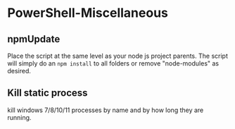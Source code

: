 # PowerShell-Miscellaneous

## npmUpdate
Place the script at the same level as your node js project parents.
The script will simply do an `npm install` to all folders or remove "node-modules" as desired.

## Kill static process
kill windows 7/8/10/11 processes by name and by how long they are running.
